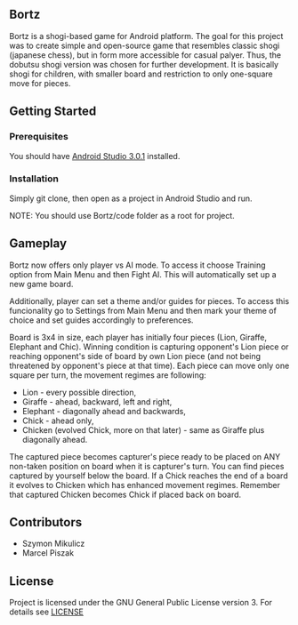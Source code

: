 ## Bortz

Bortz is a shogi-based game for Android platform. The goal for this project was to create simple and open-source game that resembles classic shogi (japanese chess), but in form more accessible for casual palyer. Thus, the dobutsu shogi version was chosen for further development. It is basically shogi for children, with smaller board and restriction to only one-square move for pieces.

## Getting Started
### Prerequisites

You should have [Android Studio 3.0.1](https://developer.android.com/studio/index.html) installed.

### Installation

Simply git clone, then open as a project in Android Studio and run.

NOTE: You should use Bortz/code folder as a root for project.

## Gameplay

Bortz now offers only player vs AI mode. To access it choose Training option from Main Menu and then Fight AI. This will automatically set up a new game board. 

Additionally, player can set a theme and/or guides for pieces. To access this funcionality go to Settings from Main Menu and then mark your theme of choice and set guides accordingly to preferences.

Board is 3x4 in size, each player has initially four pieces (Lion, Giraffe, Elephant and Chic). Winning condition is capturing opponent's Lion piece or reaching opponent's side of board by own Lion piece (and not being threatened by opponent's piece at that time). Each piece can move only one square per turn, the movement regimes are following:

* Lion - every possible direction,
* Giraffe - ahead, backward, left and right,
* Elephant - diagonally ahead and backwards,
* Chick - ahead only,
* Chicken (evolved Chick, more on that later) - same as Giraffe plus diagonally ahead.

The captured piece becomes capturer's piece ready to be placed on ANY non-taken position on board when it is capturer's turn. You can find pieces captured by yourself below the board. If a Chick reaches the end of a board it evolves to Chicken which has enhanced movement regimes. Remember that captured Chicken becomes Chick if placed back on board.

## Contributors

* Szymon Mikulicz
* Marcel Piszak

## License

Project is licensed under the GNU General Public License version 3. For details see [LICENSE](https://github.com/SpringsStudio/Bortz/blob/master/LICENSE)
